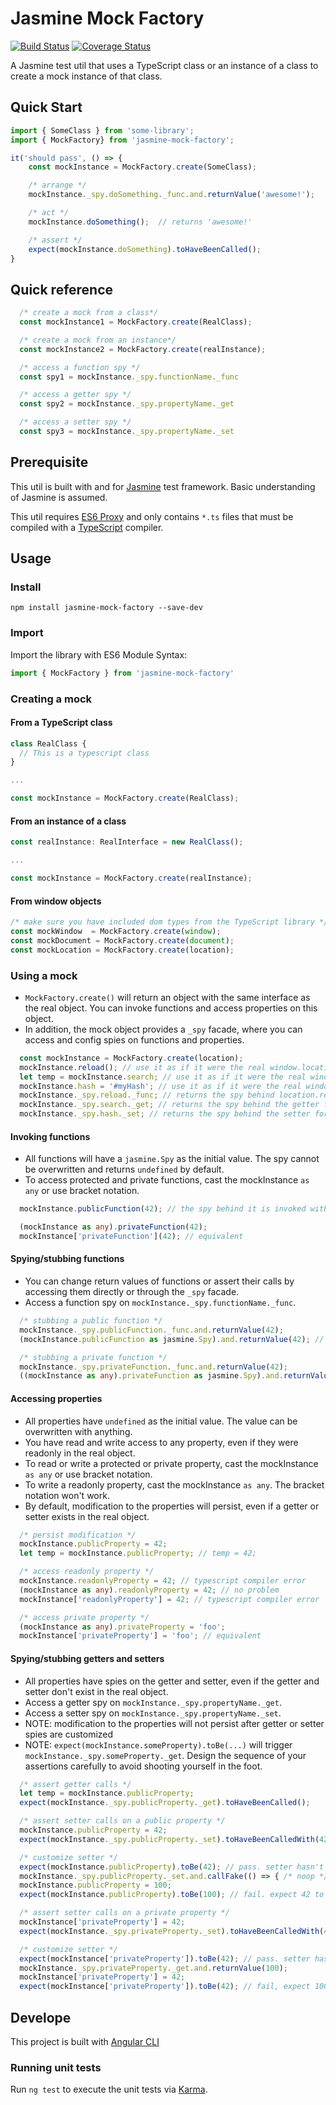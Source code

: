 # Jasmine Mock Factory

[![Build Status](https://api.travis-ci.org/henrysun918/jasmine-mock-factory.svg?branch=master)](https://travis-ci.org/henrysun918/jasmine-mock-factory) [![Coverage Status](https://coveralls.io/repos/github/henrysun918/jasmine-mock-factory/badge.svg?branch=master)](https://coveralls.io/github/henrysun918/jasmine-mock-factory?branch=master)

A Jasmine test util that uses a TypeScript class or an instance of a class to create a mock instance of that class.

## Quick Start

```TypeScript
import { SomeClass } from 'some-library';
import { MockFactory} from 'jasmine-mock-factory';

it('should pass', () => {
    const mockInstance = MockFactory.create(SomeClass);

    /* arrange */
    mockInstance._spy.doSomething._func.and.returnValue('awesome!');

    /* act */
    mockInstance.doSomething();  // returns 'awesome!'

    /* assert */
    expect(mockInstance.doSomething).toHaveBeenCalled();
}
```
## Quick reference
```TypeScript
  /* create a mock from a class*/
  const mockInstance1 = MockFactory.create(RealClass);

  /* create a mock from an instance*/
  const mockInstance2 = MockFactory.create(realInstance);

  /* access a function spy */
  const spy1 = mockInstance._spy.functionName._func

  /* access a getter spy */
  const spy2 = mockInstance._spy.propertyName._get

  /* access a setter spy */
  const spy3 = mockInstance._spy.propertyName._set
```

## Prerequisite

This util is built with and for [Jasmine](https://jasmine.github.io/) test framework. Basic understanding of Jasmine is assumed.

This util requires [ES6 Proxy](https://developer.mozilla.org/en-US/docs/Web/JavaScript/Reference/Global_Objects/Proxy) and only contains `*.ts` files that must be compiled with a [TypeScript](https://www.typescriptlang.org/) compiler.


## Usage

### Install
```Shell
npm install jasmine-mock-factory --save-dev
```

### Import
Import the library with ES6 Module Syntax:
```TypeScript
import { MockFactory } from 'jasmine-mock-factory'
```

### Creating a mock

#### From a TypeScript class
```TypeScript
class RealClass {
  // This is a typescript class
}

...

const mockInstance = MockFactory.create(RealClass);
```

#### From an instance of a class
```TypeScript
const realInstance: RealInterface = new RealClass();

...

const mockInstance = MockFactory.create(realInstance);
```

#### From window objects
```TypeScript
/* make sure you have included dom types from the TypeScript library */
const mockWindow  = MockFactory.create(window);
const mockDocument = MockFactory.create(document);
const mockLocation = MockFactory.create(location);
```

### Using a mock
 * `MockFactory.create()` will return an object with the same interface as the real object. You can invoke functions and access properties on this object.
 * In addition, the mock object provides a `_spy` facade, where you can access and config spies on functions and properties.
```TypeScript
  const mockInstance = MockFactory.create(location);
  mockInstance.reload(); // use it as if it were the real window.location
  let temp = mockInstance.search; // use it as if it were the real window.search
  mockInstance.hash = '#myHash'; // use it as if it were the real window.hash
  mockInstance._spy.reload._func; // returns the spy behind location.reload
  mockInstance._spy.search._get; // returns the spy behind the getter for location.search
  mockInstance._spy.hash._set; // returns the spy behind the setter for location.hash
```

#### Invoking functions
 * All functions will have a `jasmine.Spy` as the initial value. The spy cannot be overwritten and returns `undefined` by default.
 * To access protected and private functions, cast the mockInstance `as any` or use bracket notation.
```TypeScript
  mockInstance.publicFunction(42); // the spy behind it is invoked with 42

  (mockInstance as any).privateFunction(42);
  mockInstance['privateFunction'](42); // equivalent
```

#### Spying/stubbing functions
 * You can change return values of functions or assert their calls by accessing them directly or through the `_spy` facade.
 * Access a function spy on `mockInstance._spy.functionName._func`.
 ```TypeScript
   /* stubbing a public function */
   mockInstance._spy.publicFunction._func.and.returnValue(42);
   (mockInstance.publicFunction as jasmine.Spy).and.returnValue(42); // equivalent, but not recommented because it requires casting

   /* stubbing a private function */
   mockInstance._spy.privateFunction._func.and.returnValue(42);
   ((mockInstance as any).privateFunction as jasmine.Spy).and.returnValue(42); // equivalent, but not recommented because it requires casting twice
```

#### Accessing properties
 * All properties have `undefined` as the initial value. The value can be overwritten with anything.
 * You have read and write access to any property, even if they were readonly in the real object.
 * To read or write a protected or private property, cast the mockInstance `as any` or use bracket notation.
 * To write a readonly property, cast the mockInstance `as any`. The bracket notation won't work.
 * By default, modification to the properties will persist, even if a getter or setter exists in the real object.
```TypeScript
  /* persist modification */
  mockInstance.publicProperty = 42;
  let temp = mockInstance.publicProperty; // temp = 42;

  /* access readonly property */
  mockInstance.readonlyProperty = 42; // typescript compiler error
  (mockInstance as any).readonlyProperty = 42; // no problem
  mockInstance['readonlyProperty'] = 42; // typescript compiler error

  /* access private property */
  (mockInstance as any).privateProperty = 'foo';
  mockInstance['privateProperty'] = 'foo'; // equivalent
```

#### Spying/stubbing getters and setters
 * All properties have spies on the getter and setter, even if the getter and setter don't exist in the real object.
 * Access a getter spy on `mockInstance._spy.propertyName._get`.
 * Access a setter spy on `mockInstance._spy.propertyName._set`.
 * NOTE: modification to the properties will not persist after getter or setter spies are customized
 * NOTE: `expect(mockInstance.someProperty).toBe(...)` will trigger `mockInstance._spy.someProperty._get`. Design the sequence of your assertions carefully to avoid shooting yourself in the foot.
```TypeScript
  /* assert getter calls */
  let temp = mockInstance.publicProperty;
  expect(mockInstance._spy.publicProperty._get).toHaveBeenCalled();

  /* assert setter calls on a public property */
  mockInstance.publicProperty = 42;
  expect(mockInstance._spy.publicProperty._set).toHaveBeenCalledWith(42);

  /* customize setter */
  expect(mockInstance.publicProperty).toBe(42); // pass. setter hasn't been customized
  mockInstance._spy.publicProperty._set.and.callFake(() => { /* noop */});
  mockInstance.publicProperty = 100;
  expect(mockInstance.publicProperty).toBe(100); // fail. expect 42 to be 100. setter was customized

  /* assert setter calls on a private property */
  mockInstance['privateProperty'] = 42;
  expect(mockInstance._spy.privateProperty._set).toHaveBeenCalledWith(42);

  /* customize setter */
  expect(mockInstance['privateProperty']).toBe(42); // pass. setter hasn't been customized
  mockInstance._spy.privateProperty._get.and.returnValue(100);
  mockInstance['privateProperty'] = 42;
  expect(mockInstance['privateProperty']).toBe(42); // fail, expect 100 to be 42. getter was customzied
```

## Develope
This project is built with [Angular CLI](https://cli.angular.io/)

### Running unit tests
Run `ng test` to execute the unit tests via [Karma](https://karma-runner.github.io).
